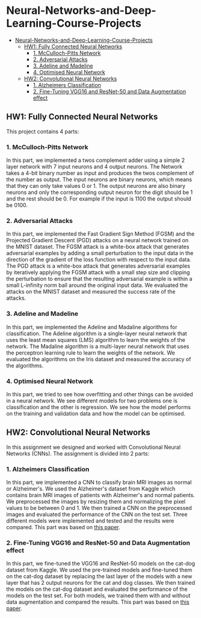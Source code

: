 # Neural-Networks-and-Deep-Learning-Course-Projects

- [Neural-Networks-and-Deep-Learning-Course-Projects](#neural-networks-and-deep-learning-course-projects)
  - [HW1: Fully Connected Neural Networks](#hw1-fully-connected-neural-networks)
    - [1. McCulloch-Pitts Network](#1-mcculloch-pitts-network)
    - [2. Adversarial Attacks](#2-adversarial-attacks)
    - [3. Adeline and Madeline](#3-adeline-and-madeline)
    - [4. Optimised Neural Network](#4-optimised-neural-network)
  - [HW2: Convolutional Neural Networks](#hw2-convolutional-neural-networks)
    - [1. Alzheimers Classification](#1-alzheimers-classification)
    - [2. Fine-Tuning VGG16 and ResNet-50 and Data Augmentation effect](#2-fine-tuning-vgg16-and-resnet-50-and-data-augmentation-effect)

## HW1: Fully Connected Neural Networks

This project contains 4 parts:

### 1. McCulloch-Pitts Network

In this part, we implemented a twos complement adder using a simple 2 layer network with 7 input neurons and 4 output neurons. The Network takes a 4-bit binary number as input and produces the twos complement of the number as output. The input neurons are binary neurons, which means that they can only take values 0 or 1. The output neurons are also binary neurons and only the corresponding output neuron for the digit should be 1 and the rest should be 0. For example if the input is 1100 the output should be 0100.

### 2. Adversarial Attacks

In this part, we implemented the Fast Gradient Sign Method (FGSM) and the Projected Gradient Descent (PGD) attacks on a neural network trained on the MNIST dataset. The FGSM attack is a white-box attack that generates adversarial examples by adding a small perturbation to the input data in the direction of the gradient of the loss function with respect to the input data. The PGD attack is a white-box attack that generates adversarial examples by iteratively applying the FGSM attack with a small step size and clipping the perturbation to ensure that the resulting adversarial example is within a small L-infinity norm ball around the original input data. We evaluated the attacks on the MNIST dataset and measured the success rate of the attacks.

### 3. Adeline and Madeline

In this part, we implemented the Adeline and Madaline algorithms for classification. The Adeline algorithm is a single-layer neural network that uses the least mean squares (LMS) algorithm to learn the weights of the network. The Madaline algorithm is a multi-layer neural network that uses the perceptron learning rule to learn the weights of the network. We evaluated the algorithms on the Iris dataset and measured the accuracy of the algorithms.

### 4. Optimised Neural Network

In this part, we tried to see how overfitting and other things can be avoided in a neural network. We see different models for two problems one is classification and the other is regression. We see how the model performs on the training and validation data and how the model can be optimised.

## HW2: Convolutional Neural Networks

In this assignment we designed and worked with Convolutional Neural Networks (CNNs). The assignment is divided into 2 parts:

### 1. Alzheimers Classification

In this part, we implemented a CNN to classify brain MRI images as normal or Alzheimer's. We used the Alzheimer's dataset from Kaggle which contains brain MRI images of patients with Alzheimer's and normal patients. We preprocessed the images by resizing them and normalizing the pixel values to be between 0 and 1. We then trained a CNN on the preprocessed images and evaluated the performance of the CNN on the test set. Three different models were implemented and tested and the results were compared. This part was based on [this paper](https://www.researchgate.net/publication/349874169_A_CNN_based_framework_for_classification_of_Alzheimer's_disease).

### 2. Fine-Tuning VGG16 and ResNet-50 and Data Augmentation effect

In this part, we fine-tuned the VGG16 and ResNet-50 models on the cat-dog dataset from Kaggle. We used the pre-trained models and fine-tuned them on the cat-dog dataset by replacing the last layer of the models with a new layer that has 2 output neurons for the cat and dog classes. We then trained the models on the cat-dog dataset and evaluated the performance of the models on the test set. For both models, we trained them with and without data augmentation and compared the results. This part was based on [this paper](https://pdfs.semanticscholar.org/6086/30604cf7b62579930425ab57cc4191c034c9.pdf).
